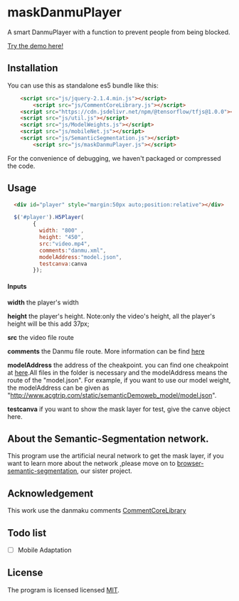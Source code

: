 # maskDanmuPlayer

A smart DanmuPlayer with a function to prevent people from being blocked.

[Try the demo here!](http://acgtrip.com/demo/maskDanmuPlayer/index.html)


## Installation

You can use this as standalone es5 bundle like this:

```html
	<script src="js/jquery-2.1.4.min.js"></script>
        <script src="js/CommentCoreLibrary.js"></script>
	<script src="https://cdn.jsdelivr.net/npm/@tensorflow/tfjs@1.0.0"></script>
	<script src="js/util.js"></script>
	<script src="js/ModelWeights.js"></script>
	<script src="js/mobileNet.js"></script>
	<script src="js/SemanticSegmentation.js"></script>
        <script src="js/maskDanmuPlayer.js"></script>
```

For the convenience of debugging, we haven't packaged or compressed the code.

## Usage

```html
  <div id="player" style="margin:50px auto;position:relative"></div>
```

```javascript
  $('#player').H5Player(
        {
          width: "800" ,
          height: "450", 
          src:"video.mp4",
          comments:"danmu.xml",
          modelAddress:"model.json",
          testcanva:canva
        });
```

#### Inputs

**width** the player's width

**height** the player's height. Note:only the video's height, all the player's height will be this add 37px;

**src** the video file route

**comments** the Danmu file route. More information can be find [here](https://github.com/jabbany/CommentCoreLibrary/tree/master/docs/data-formats)

**modelAddress** the address of the cheakpoint. you can find one cheakpoint at [here](https://github.com/MemoriesOff/github_blog/tree/gh-pages/static/semanticDemo/web_model).All files in the folder is necessary and the modelAddress means the route of the "model.json". For example, if you want to use our model weight, the modelAddress can be given as "http://www.acgtrip.com/static/semanticDemoweb_model/model.json".

**testcanva** if you want to show the mask layer for test, give the canve object here. 

## About the Semantic-Segmentation network.

This program use the artificial neural network to get the mask layer, if you want to learn more about the network ,please move on to [browser-semantic-segmentation](https://github.com/MemoriesOff/browser-semantic-segmentation), our sister project.

## Acknowledgement

This work use the danmaku comments [CommentCoreLibrary](https://github.com/jabbany/CommentCoreLibrary)

## Todo list

- [ ] Mobile Adaptation

## License

The program is licensed licensed [MIT](http://opensource.org/licenses/mit-license.php).
